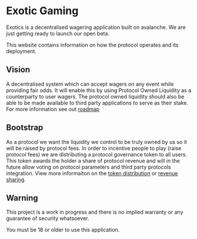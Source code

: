 # Exotic Gaming

Exotics is a decentralised wagering application built on avalanche. We are just getting ready to launch our open beta.

This website contains information on how the protocol operates and its deployment.

## Vision

A decentralised system which can accept wagers on any event while providing fair odds. It will enable this by using Protocol Owned Liquidity as a counterparty to user wagers. The protocol owned liquidity should also be able to be made available to third party applications to serve as their stake. For more information see out [roadmap](roadmap.md)

## Bootstrap

As a protocol we want the liquidity we control to be truly owned by us so it will be raised by protocol fees. In order to incentive people to play (raise protocol fees) we are distributing a protocol governance token to all users. This token awards the holder a share of protocol revenue and will in the future allow voting on protocol parameters and third party protocols integration. View more informaiton on the [token distribution](token.md) or [revenue sharing](staking.md).


## Warning

This project is a work in progress and there is no implied warranty or any guarantee of security whatsoever.

You must be 18 or older to use this application.
